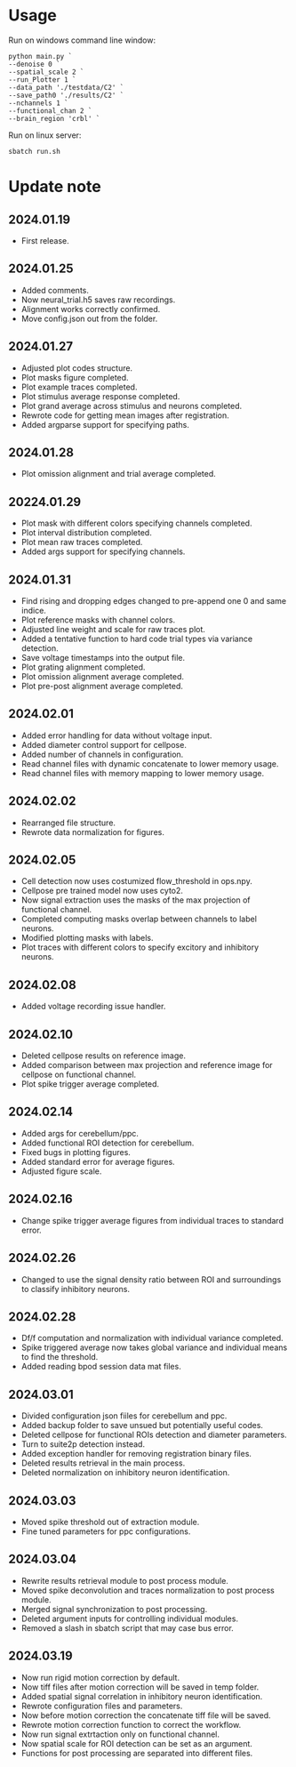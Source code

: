 # Usage

Run on windows command line window:
```
python main.py `
--denoise 0 `
--spatial_scale 2 `
--run_Plotter 1 `
--data_path './testdata/C2' `
--save_path0 './results/C2' `
--nchannels 1 `
--functional_chan 2 `
--brain_region 'crbl' `
```
Run on linux server:
```
sbatch run.sh
```

# Update note

## 2024.01.19
- First release.

## 2024.01.25
- Added comments.
- Now neural_trial.h5 saves raw recordings. 
- Alignment works correctly confirmed.
- Move config.json out from the folder.

## 2024.01.27
- Adjusted plot codes structure.
- Plot masks figure completed.
- Plot example traces completed.
- Plot stimulus average response completed.
- Plot grand average across stimulus and neurons completed.
- Rewrote code for getting mean images after registration.
- Added argparse support for specifying paths.

## 2024.01.28
- Plot omission alignment and trial average completed.

## 20224.01.29
- Plot mask with different colors specifying channels completed.
- Plot interval distribution completed.
- Plot mean raw traces completed.
- Added args support for specifying channels.

## 2024.01.31
- Find rising and dropping edges changed to pre-append one 0 and same indice.
- Plot reference masks with channel colors.
- Adjusted line weight and scale for raw traces plot.
- Added a tentative function to hard code trial types via variance detection.
- Save voltage timestamps into the output file.
- Plot grating alignment completed.
- Plot omission alignment average completed.
- Plot pre-post alignment average completed.

## 2024.02.01
- Added error handling for data without voltage input.
- Added diameter control support for cellpose.
- Added number of channels in configuration.
- Read channel files with dynamic concatenate to lower memory usage.
- Read channel files with memory mapping to lower memory usage.

## 2024.02.02
- Rearranged file structure.
- Rewrote data normalization for figures.

## 2024.02.05
- Cell detection now uses costumized flow_threshold in ops.npy.
- Cellpose pre trained model now uses cyto2.
- Now signal extraction uses the masks of the max projection of functional channel.
- Completed computing masks overlap between channels to label neurons.
- Modified plotting masks with labels.
- Plot traces with different colors to specify excitory and inhibitory neurons.

## 2024.02.08
- Added voltage recording issue handler.

## 2024.02.10
- Deleted cellpose results on reference image.
- Added comparison between max projection and reference image for cellpose on functional channel.
- Plot spike trigger average completed.

## 2024.02.14
- Added args for cerebellum/ppc.
- Added functional ROI detection for cerebellum.
- Fixed bugs in plotting figures.
- Added standard error for average figures.
- Adjusted figure scale.

## 2024.02.16
- Change spike trigger average figures from individual traces to standard error.

## 2024.02.26
- Changed to use the signal density ratio between ROI and surroundings to classify inhibitory neurons.

## 2024.02.28
- Df/f computation and normalization with individual variance completed.
- Spike triggered average now takes global variance and individual means to find the threshold.
- Added reading bpod session data mat files.

## 2024.03.01
- Divided configuration json fiiles for cerebellum and ppc.
- Added backup folder to save unsued but potentially useful codes.
- Deleted cellpose for functional ROIs detection and diameter parameters.
- Turn to suite2p detection instead.
- Added exception handler for removing registration binary files.
- Deleted results retrieval in the main process.
- Deleted normalization on inhibitory neuron identification.

## 2024.03.03
- Moved spike threshold out of extraction module.
- Fine tuned parameters for ppc configurations.

## 2024.03.04
- Rewrite results retrieval module to post process module.
- Moved spike deconvolution and traces normalization to post process module.
- Merged signal synchronization to post processing.
- Deleted argument inputs for controlling individual modules.
- Removed a slash in sbatch script that may case bus error.

## 2024.03.19
- Now run rigid motion correction by default.
- Now tiff files after motion correction will be saved in temp folder.
- Added spatial signal correlation in inhibitory neuron identification.
- Rewrote configuration files and parameters.
- Now before motion correction the concatenate tiff file will be saved.
- Rewrote motion correction function to correct the workflow.
- Now run signal extrtaction only on functional channel.
- Now spatial scale for ROI detection can be set as an argument.
- Functions for post processing are separated into different files.
